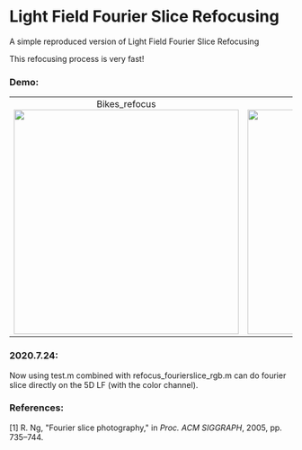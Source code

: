 # Light Field Fourier Slice Refocusing
A simple reproduced version of Light Field Fourier Slice Refocusing

This refocusing process is very fast!

### Demo:
<table>
    <tr>
    <td ><center>Bikes_refocus<img src="https://github.com/GilbertRC/Light-Field-Fourier-Slice-Refocusing-hlfx_version/blob/master/Bikes_refocus.gif" width="400"></center></td>
    <td ><center>Bikes_refocusFFT<img src="https://github.com/GilbertRC/Light-Field-Fourier-Slice-Refocusing-hlfx_version/blob/master/Bikes_refocusFFT.gif" width="400"></center></td>
    </tr>
</table>

### 2020.7.24:
Now using test.m combined with refocus_fourierslice_rgb.m can do fourier slice directly on the 5D LF (with the color channel).

### References:
[1] R. Ng, "Fourier slice photography," in *Proc. ACM SIGGRAPH*, 2005, pp. 735–744.
